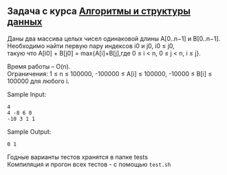 
## Задача с курса [Алгоритмы и структуры данных](https://stepik.org/lesson/12556/step/3)

Даны два массива целых чисел одинаковой длины A[0..n−1] и B[0..n−1].  
Необходимо найти первую пару индексов i0 и j0, i0 ≤ j0,  
такую что A[i0] + B[j0] = max{A[i]+B[j],где 0 ≤ i < n, 0 ≤ j < n, i ≤ j}.  

Время работы – O(n).  
Ограничения: 1 ≤ n ≤ 100000, -100000 ≤ A[i] ≤ 100000, -10000 ≤ B[i] ≤ 100000 для любого i.  


 Sample Input:
 ```
4
4 -8 6 0
-10 3 1 1
```  
Sample Output:
```
0 1
```

Годные варианты тестов хранятся в папке tests  
Компиляция и прогон всех тестов - с помощью `test.sh`